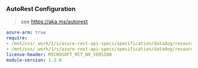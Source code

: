 ### AutoRest Configuration

> see https://aka.ms/autorest

``` yaml
azure-arm: true
require:
- /mnt/vss/_work/1/s/azure-rest-api-specs/specification/datadog/resource-manager/readme.md
- /mnt/vss/_work/1/s/azure-rest-api-specs/specification/datadog/resource-manager/readme.go.md
license-header: MICROSOFT_MIT_NO_VERSION
module-version: 1.2.0

```